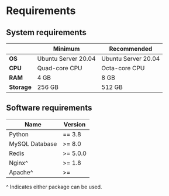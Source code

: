 # Requirements

## System requirements

|              | Minimum                   | Recommended         |
|--------------|-----------------------    |---------------------|
| **OS**           | Ubuntu Server 20.04   | Ubuntu Server 20.04 |
| **CPU**          | Quad-core CPU         | Octa-core CPU       |
| **RAM**          | 4 GB                  | 8 GB                |
| **Storage**      | 256 GB                | 512 GB              |

## Software requirements

| Name            | Version  |
|-----------------|----------|
| Python          | == 3.8   |
| MySQL Database  | >= 8.0   |
| Redis           | >= 5.0.0 |
| Nginx^          | >= 1.8   |
| Apache^         | >=       |

^ Indicates either package can be used.